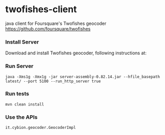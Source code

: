 twofishes-client
================

java client for Foursquare's Twofishes geocoder https://github.com/foursquare/twofishes

### Install Server
Download and install Twofishes geocoder, following instructions at:

### Run Server
```java -Xms1g -Xmx1g -jar server-assembly-0.82.14.jar --hfile_basepath latest/ --port 5100 --run_http_server true```

### Run tests
```mvn clean install```

### Use the APIs

```
it.cybion.geocoder.GeocoderImpl
```
